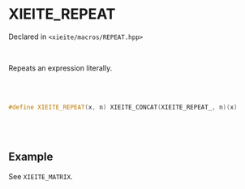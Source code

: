 # XIEITE_REPEAT
Declared in `<xieite/macros/REPEAT.hpp>`

<br/>

Repeats an expression literally.

<br/><br/>

```cpp
#define XIEITE_REPEAT(x, n) XIEITE_CONCAT(XIEITE_REPEAT_, n)(x)
```

<br/><br/>

## Example
See `XIEITE_MATRIX`.
